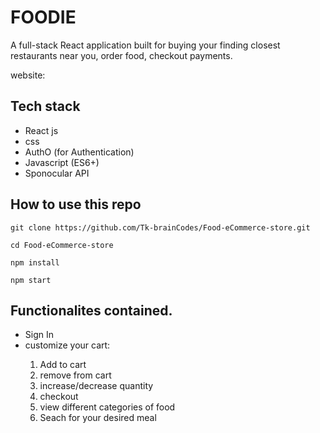 <h1> FOODIE </h2>
<p>A full-stack React application built for buying your finding closest restaurants near you, order food, checkout payments.</p>
<p>website: </p>


## Tech stack

<ul>
  <li>React js</li>
  <li>css</li>
  <li>AuthO (for Authentication)</li>
  <li>Javascript (ES6+)</li>
  <li>Sponocular API</li>
</ul>


 ## How to use this repo
 ```
git clone https://github.com/Tk-brainCodes/Food-eCommerce-store.git
```

```
cd Food-eCommerce-store
```
```
npm install
```
```
npm start
```


<h2> Functionalites contained.</h2>

<ul>
  <li>Sign In </li>
  <li> customize your cart: </li>
  <ol>
   <li>Add to cart</li> 
  <li>remove from cart </li>
  <li>increase/decrease quantity </li>
  <li>checkout </li>
  <li>view different categories of food</li>
  <li>Seach for your desired meal</li>
  </ol>
 </ul>
